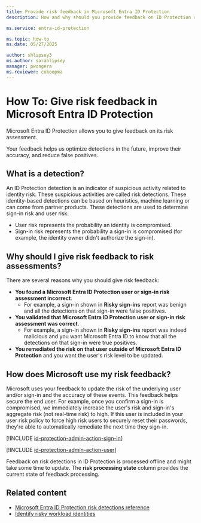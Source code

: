 ```yaml
---
title: Provide risk feedback in Microsoft Entra ID Protection
description: How and why should you provide feedback on ID Protection risk detections.

ms.service: entra-id-protection

ms.topic: how-to
ms.date: 05/27/2025

author: shlipsey3
ms.author: sarahlipsey
manager: pwongera
ms.reviewer: cokoopma
---
```

# How To: Give risk feedback in Microsoft Entra ID Protection

Microsoft Entra ID Protection allows you to give feedback on its risk assessment.

Your feedback helps us optimize detections in the future, improve their accuracy, and reduce false positives.

## What is a detection?

An ID Protection detection is an indicator of suspicious activity related to identity risk. These suspicious activities are called risk detections. These identity-based detections can be based on heuristics, machine learning or can come from partner products. These detections are used to determine sign-in risk and user risk:

* User risk represents the probability an identity is compromised.
* Sign-in risk represents the probability a sign-in is compromised (for example, the identity owner didn't authorize the sign-in).

## Why should I give risk feedback to risk assessments? 

There are several reasons why you should give risk feedback:

- **You found a Microsoft Entra ID Protection user or sign-in risk assessment incorrect**.
    - For example, a sign-in shown in **Risky sign-ins** report was benign and all the detections on that sign-in were false positives.
- **You validated that Microsoft Entra ID Protection user or sign-in risk assessment was correct**.
    - For example, a sign-in shown in **Risky sign-ins** report was indeed malicious and you want Microsoft Entra ID to know that all the detections on that sign-in were true positives.
- **You remediated the risk on that user outside of Microsoft Entra ID Protection** and you want the user's risk level to be updated.

## How does Microsoft use my risk feedback?

Microsoft uses your feedback to update the risk of the underlying user and/or sign-in and the accuracy of these events. This feedback helps secure the end user. For example, once you confirm a sign-in is compromised, we immediately increase the user's risk and sign-in's aggregate risk (not real-time risk) to high. If this user is included in your user risk policy to force high risk users to securely reset their passwords, they're able to automatically remediate the next time they sign-in.

[!INCLUDE [id-protection-admin-action-sign-in](../includes/id-protection-admin-action-sign-in.md)]

[!INCLUDE [id-protection-admin-action-user](../includes/id-protection-admin-action-user.md)]

Feedback on risk detections in ID Protection is processed offline and might take some time to update. The **risk processing state** column provides the current state of feedback processing.

## Related content

- [Microsoft Entra ID Protection risk detections reference](./concept-identity-protection-risks.md)
- [Identify risky workload identities](concept-workload-identity-risk.md#identify-risky-workload-identities)
